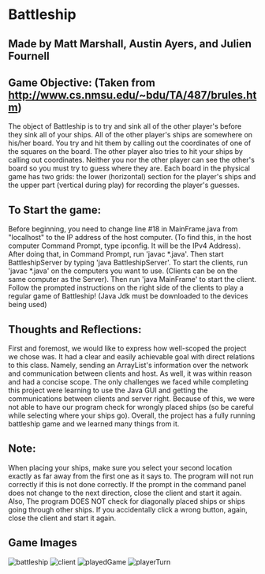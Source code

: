 # Battleship
## Made by Matt Marshall, Austin Ayers, and Julien Fournell

## Game Objective: (Taken from http://www.cs.nmsu.edu/~bdu/TA/487/brules.htm)

The object of Battleship is to try and sink all of the other player's before they sink all of your ships. All of the other player's ships are somewhere on his/her board.  You try and hit them by calling out the coordinates of one of the squares on the board.  The other player also tries to hit your ships by calling out coordinates.  Neither you nor the other player can see the other's board so you must try to guess where they are.  Each board in the physical game has two grids:  the lower (horizontal) section for the player's ships and the upper part (vertical during play) for recording the player's guesses. 

## To Start the game:
Before beginning, you need to change line #18 in MainFrame.java from "localhost" to the IP address of the host computer. (To find this, in the host computer Command Prompt, type ipconfig. It will be the IPv4 Address). After doing that, in Command Prompt, run 'javac \*.java'. Then start BattleshipServer by typing 'java BattleshipServer'. To start the clients, run 'javac \*.java' on the computers you want to use. (Clients can be on the same computer as the Server). Then run 'java MainFrame' to start the client. Follow the prompted instructions on the right side of the clients to play a regular game of Battleship! 
(Java Jdk must be downloaded to the devices being used)

## Thoughts and Reflections:
First and foremost, we would like to express how well-scoped the project we chose was. It had a clear and easily achievable goal with direct relations to this class. Namely, sending an ArrayList's information over the network and communication between clients and host. As well, it was within reason and had a concise scope. The only challenges we faced while completing this project were learning to use the Java GUI and getting the communications between clients and server right. Because of this, we were not able to have our program check for wrongly placed ships (so be careful while selecting where your ships go). Overall, the project has a fully running battleship game and we learned many things from it.

##  Note:
When placing your ships, make sure you select your second location exactly as far away from the first one as it says to. The program will not run correctly if this is not done correctly. If the prompt in the command panel does not change to the next direction, close the client and start it again. Also, The program DOES NOT check for diagonally placed ships or ships going through other ships. If you accidentally click a wrong button, again, close the client and start it again. 

## Game Images
![battleship](https://github.com/marsh189/Battleship/assets/11845697/ea61d0a9-1e3b-47a5-a38e-152a42d9ffdf)
![client](https://github.com/marsh189/Battleship/assets/11845697/aeb8d3e2-1efe-4e99-9568-0a936d4cc786)
![playedGame](https://github.com/marsh189/Battleship/assets/11845697/84149fc6-cbed-4c06-a18b-1ea1317804b8)
![playerTurn](https://github.com/marsh189/Battleship/assets/11845697/f3a9bc31-6f03-4789-8336-e49370639fbd)
